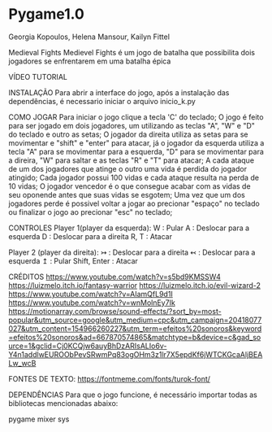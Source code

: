 # Pygame1.0
Georgia Kopoulos, Helena Mansour, Kailyn Fittel


Medieval Fights
Medievel Fights é um jogo de batalha que possibilita dois jogadores se enfrentarem em uma batalha épica



VÍDEO TUTORIAL 



INSTALAÇÃO
Para abrir a interface do jogo, após a instalação das dependências, é necessario iniciar o arquivo inicio_k.py



COMO JOGAR
Para iniciar o jogo clique a tecla 'C' do teclado;
O jogo é feito para ser jogado em dois jogadores, um utilizando as teclas "A", "W" e "D" do teclado e outro as setas;
O jogador da direita utiliza as setas para se movimentar e "shift" e "enter" para atacar, já o jogador da esquerda utiliza a tecla "A" para se movimentar para a esquerda, "D" para se movimentar para a direira, "W" para saltar e as teclas "R" e "T" para atacar;
A cada ataque de um dos jogadores que atinge o outro uma vida é perdida do jogador atingido;
Cada jogador possui 100 vidas e cada ataque resulta na perda de 10 vidas;
O jogador vencedor é o que consegue acabar com as vidas de seu oponende antes que suas vidas se esgotem;
Uma vez que um dos jogadores perde é possivel voltar a jogar ao precionar "espaço" no teclado ou finalizar o jogo ao precionar "esc" no teclado;



CONTROLES
Player 1(player da esquerda):
W : Pular
A : Deslocar para a esquerda
D : Deslocar para a direita
R, T : Atacar



Player 2 (player da direita):
↣ : Deslocar para a direita
↢ : Deslocar para a esquerda
↥ : Pular
Shift, Enter : Atacar


CRÉDITOS
https://www.youtube.com/watch?v=s5bd9KMSSW4 
https://luizmelo.itch.io/fantasy-warrior
https://luizmelo.itch.io/evil-wizard-2
https://www.youtube.com/watch?v=AIamQfL9d1I
https://www.youtube.com/watch?v=wnMolnEy7Ik
https://motionarray.com/browse/sound-effects/?sort_by=most-popular&utm_source=google&utm_medium=cpc&utm_campaign=20418077027&utm_content=154966260227&utm_term=efeitos%20sonoros&keyword=efeitos%20sonoros&ad=667870574865&matchtype=b&device=c&gad_source=1&gclid=Cj0KCQjw6auyBhDzARIsALIo6v-Y4n1addlwEUROObPevSRwmPq83ogOHm3z1lr7X5epdKf6jWTCKGcaAljBEALw_wcB

FONTES DE TEXTO:
https://fontmeme.com/fonts/turok-font/

DEPENDÊNCIAS
Para que o jogo funcione, é necessário importar todas as bibliotecas mencionadas abaixo:

pygame
mixer
sys
